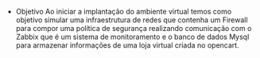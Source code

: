- Objetivo
Ao iniciar a implantação do ambiente virtual temos como objetivo simular uma infraestrutura de redes que contenha um Firewall para compor uma política de segurança realizando comunicação com o Zabbix que é um sistema de monitoramento e o banco de dados Mysql para armazenar informações de uma loja virtual criada no opencart. 
